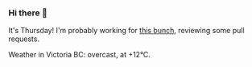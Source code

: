 ### Hi there :wave:

It's Thursday! I'm probably working for [this bunch](https://github.com/kohofinancial), reviewing some pull requests.

Weather in Victoria BC: overcast, at +12°C.
